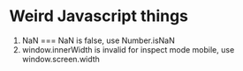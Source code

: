 # Weird Javascript things

1. NaN === NaN is false, use Number.isNaN
1. window.innerWidth is invalid for inspect mode mobile, use window.screen.width

